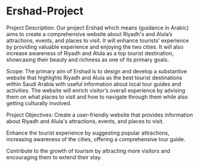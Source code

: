 # Ershad-Project
Project Description:
Our project Ershad which means (guidance in Arabic) aims to create a comprehensive website about Riyadh's and Alula’s attractions, events, and places to visit. It will enhance tourists' experience by providing valuable experience and enjoying the two cities. It will also increase awareness of Riyadh and Alula as a top tourist destination, showcasing their beauty and richness as one of its primary goals.


Scope: 
The primary aim of Ershad is to design and develop a substantive website that highlights Riyadh and Alula as the best tourist destinations within Saudi Arabia with useful information about local tour guides and activities. The website will enrich visitor’s overall experience by advising them on what places to visit and how to navigate through them while also getting culturally involved.


Project Objectives: 
Create a user-friendly website that provides information about Riyadh and Alula's attractions, events, and places to visit. 

Enhance the tourist experience by suggesting popular attractions, increasing awareness of the cities, offering a comprehensive tour guide.

Contribute to the growth of tourism by attracting more visitors and encouraging them to extend their stay. 

